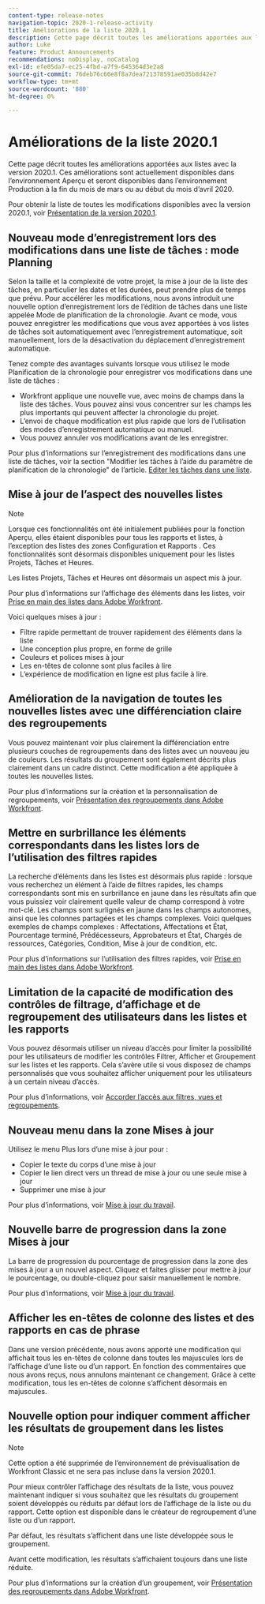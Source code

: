 ```yaml
---
content-type: release-notes
navigation-topic: 2020-1-release-activity
title: Améliorations de la liste 2020.1
description: Cette page décrit toutes les améliorations apportées aux listes avec la version 2020.1. Ces améliorations sont actuellement disponibles dans l’environnement Aperçu et seront disponibles dans l’environnement Production à la fin du mois de mars ou au début du mois d’avril 2020.
author: Luke
feature: Product Announcements
recommendations: noDisplay, noCatalog
exl-id: efe05da7-ec25-4fbd-a7f9-645364d3e2a8
source-git-commit: 76deb76c66e8f8a7dea721378591ae035b8d42e7
workflow-type: tm+mt
source-wordcount: '880'
ht-degree: 0%

---
```


# Améliorations de la liste 2020.1

Cette page décrit toutes les améliorations apportées aux listes avec la version 2020.1. Ces améliorations sont actuellement disponibles dans l’environnement Aperçu et seront disponibles dans l’environnement Production à la fin du mois de mars ou au début du mois d’avril 2020.

Pour obtenir la liste de toutes les modifications disponibles avec la version 2020.1, voir [Présentation de la version 2020.1](../../../product-announcements/product-releases/2020.1-release-activity/2020.1-release-overview.md).

## Nouveau mode d’enregistrement lors des modifications dans une liste de tâches : mode Planning

Selon la taille et la complexité de votre projet, la mise à jour de la liste des tâches, en particulier les dates et les durées, peut prendre plus de temps que prévu. Pour accélérer les modifications, nous avons introduit une nouvelle option d’enregistrement lors de l’édition de tâches dans une liste appelée Mode de planification de la chronologie. Avant ce mode, vous pouvez enregistrer les modifications que vous avez apportées à vos listes de tâches soit automatiquement avec l’enregistrement automatique, soit manuellement, lors de la désactivation du déplacement d’enregistrement automatique.

Tenez compte des avantages suivants lorsque vous utilisez le mode Planification de la chronologie pour enregistrer vos modifications dans une liste de tâches :

* Workfront applique une nouvelle vue, avec moins de champs dans la liste des tâches. Vous pouvez ainsi vous concentrer sur les champs les plus importants qui peuvent affecter la chronologie du projet.
* L’envoi de chaque modification est plus rapide que lors de l’utilisation des modes d’enregistrement automatique ou manuel.
* Vous pouvez annuler vos modifications avant de les enregistrer.

Pour plus d’informations sur l’enregistrement des modifications dans une liste de tâches, voir la section &quot;Modifier les tâches à l’aide du paramètre de planification de la chronologie&quot; de l’article. [Editer les tâches dans une liste](../../../manage-work/tasks/manage-tasks/edit-tasks-in-a-list.md).

## Mise à jour de l’aspect des nouvelles listes

>[!NOTE]
>
>Lorsque ces fonctionnalités ont été initialement publiées pour la fonction Aperçu, elles étaient disponibles pour tous les rapports et listes, à l’exception des listes des zones Configuration et Rapports . Ces fonctionnalités sont désormais disponibles uniquement pour les listes Projets, Tâches et Heures.

Les listes Projets, Tâches et Heures ont désormais un aspect mis à jour.

Pour plus d’informations sur l’affichage des éléments dans les listes, voir [Prise en main des listes dans Adobe Workfront](../../../workfront-basics/navigate-workfront/use-lists/view-items-in-a-list.md).

Voici quelques mises à jour :

* Filtre rapide permettant de trouver rapidement des éléments dans la liste
* Une conception plus propre, en forme de grille
* Couleurs et polices mises à jour
* Les en-têtes de colonne sont plus faciles à lire
* L’expérience de modification en ligne est plus facile à lire.

## Amélioration de la navigation de toutes les nouvelles listes avec une différenciation claire des regroupements

Vous pouvez maintenant voir plus clairement la différenciation entre plusieurs couches de regroupements dans des listes avec un nouveau jeu de couleurs. Les résultats du groupement sont également décrits plus clairement dans un cadre distinct. Cette modification a été appliquée à toutes les nouvelles listes.

Pour plus d’informations sur la création et la personnalisation de regroupements, voir [Présentation des regroupements dans Adobe Workfront](../../../reports-and-dashboards/reports/reporting-elements/groupings-overview.md).

## Mettre en surbrillance les éléments correspondants dans les listes lors de l’utilisation des filtres rapides

La recherche d’éléments dans les listes est désormais plus rapide : lorsque vous recherchez un élément à l’aide de filtres rapides, les champs correspondants sont mis en surbrillance en jaune dans les résultats afin que vous puissiez voir clairement quelle valeur de champ correspond à votre mot-clé. Les champs sont surlignés en jaune dans les champs autonomes, ainsi que les colonnes partagées et les champs complexes. Voici quelques exemples de champs complexes : Affectations, Affectations et État, Pourcentage terminé, Prédécesseurs, Approbateurs et État, Chargés de ressources, Catégories, Condition, Mise à jour de condition, etc.

Pour plus d’informations sur l’utilisation des filtres rapides, voir [Prise en main des listes dans Adobe Workfront](../../../workfront-basics/navigate-workfront/use-lists/view-items-in-a-list.md).

## Limitation de la capacité de modification des contrôles de filtrage, d’affichage et de regroupement des utilisateurs dans les listes et les rapports

Vous pouvez désormais utiliser un niveau d’accès pour limiter la possibilité pour les utilisateurs de modifier les contrôles Filtrer, Afficher et Groupement sur les listes et les rapports. Cela s’avère utile si vous disposez de champs personnalisés que vous souhaitez afficher uniquement pour les utilisateurs à un certain niveau d’accès.

Pour plus d’informations, voir [Accorder l’accès aux filtres, vues et regroupements](../../../administration-and-setup/add-users/configure-and-grant-access/grant-access-fvg.md).

## Nouveau menu dans la zone Mises à jour

Utilisez le menu Plus lors d’une mise à jour pour :

* Copier le texte du corps d’une mise à jour
* Copier le lien direct vers un thread de mise à jour ou une seule mise à jour
* Supprimer une mise à jour

Pour plus d’informations, voir [Mise à jour du travail](../../../workfront-basics/updating-work-items-and-viewing-updates/update-work.md).

## Nouvelle barre de progression dans la zone Mises à jour

La barre de progression du pourcentage de progression dans la zone des mises à jour a un nouvel aspect. Cliquez et faites glisser pour mettre à jour le pourcentage, ou double-cliquez pour saisir manuellement le nombre.

Pour plus d’informations, voir [Mise à jour du travail](../../../workfront-basics/updating-work-items-and-viewing-updates/update-work.md).

## Afficher les en-têtes de colonne des listes et des rapports en cas de phrase

Dans une version précédente, nous avons apporté une modification qui affichait tous les en-têtes de colonne dans toutes les majuscules lors de l’affichage d’une liste ou d’un rapport. En fonction des commentaires que nous avons reçus, nous annulons maintenant ce changement. Grâce à cette modification, tous les en-têtes de colonne s’affichent désormais en majuscules.

## Nouvelle option pour indiquer comment afficher les résultats de groupement dans les listes

>[!NOTE]
>
>Cette option a été supprimée de l’environnement de prévisualisation de Workfront Classic et ne sera pas incluse dans la version 2020.1.

Pour mieux contrôler l’affichage des résultats de la liste, vous pouvez maintenant indiquer si vous souhaitez que les résultats du groupement soient développés ou réduits par défaut lors de l’affichage de la liste ou du rapport. Cette option est disponible dans le créateur de regroupement d’une liste ou d’un rapport.

Par défaut, les résultats s’affichent dans une liste développée sous le groupement.

Avant cette modification, les résultats s’affichaient toujours dans une liste réduite.

Pour plus d’informations sur la création d’un groupement, voir [Présentation des regroupements dans Adobe Workfront](../../../reports-and-dashboards/reports/reporting-elements/groupings-overview.md).
